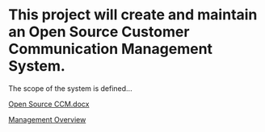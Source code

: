 # This project will create and maintain an Open Source Customer Communication Management System.

The scope of the system is defined...

[Open Source CCM.docx](/.attachments/Open%20Source%20CCM-b4a18fac-b623-4eda-bfa5-d5cecd7195dd.docx)

[Management Overview](/Open-Source-Customer-Communication-Management-System/Management-Overview)
